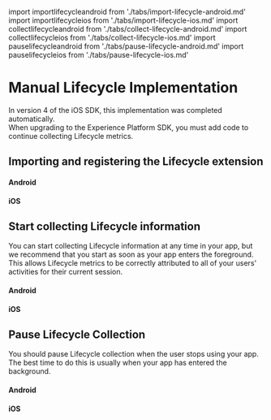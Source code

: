 import importlifecycleandroid from './tabs/import-lifecycle-android.md'
import importlifecycleios from './tabs/import-lifecycle-ios.md'
import collectlifecycleandroid from './tabs/collect-lifecycle-android.md'
import collectlifecycleios from './tabs/collect-lifecycle-ios.md'
import pauselifecycleandroid from './tabs/pause-lifecycle-android.md'
import pauselifecycleios from './tabs/pause-lifecycle-ios.md'

# Manual Lifecycle Implementation

<InlineAlert variant="info" slots="text"/>

In version 4 of the iOS SDK, this implementation was completed automatically.<br/>When upgrading to the Experience Platform SDK, you must add code to continue collecting Lifecycle metrics.

## Importing and registering the Lifecycle extension

<TabsBlock orientation="horizontal" slots="heading, content" repeat="2"/>

#### Android

<importlifecycleandroid/>

#### iOS

<importlifecycleios/>

## Start collecting Lifecycle information

You can start collecting Lifecycle information at any time in your app, but we recommend that you start as soon as your app enters the foreground. This allows Lifecycle metrics to be correctly attributed to all of your users' activities for their current session.

<TabsBlock orientation="horizontal" slots="heading, content" repeat="2"/>

#### Android

<collectlifecycleandroid/>

#### iOS

<collectlifecycleios/>

## Pause Lifecycle Collection

You should pause Lifecycle collection when the user stops using your app. The best time to do this is usually when your app has entered the background.

<TabsBlock orientation="horizontal" slots="heading, content" repeat="2"/>

#### Android

<pauselifecycleandroid/>

#### iOS

<pauselifecycleios/>
